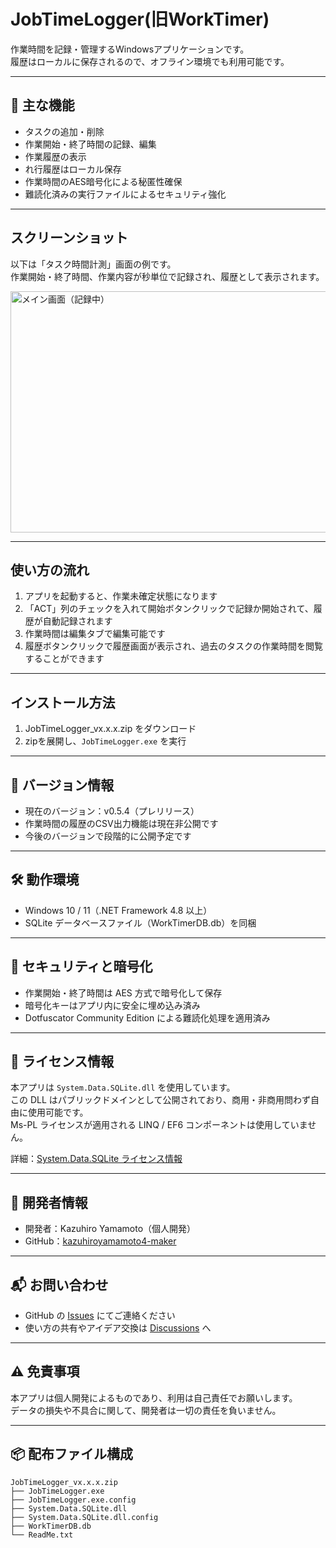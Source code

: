 # JobTimeLogger(旧WorkTimer)

作業時間を記録・管理するWindowsアプリケーションです。  
履歴はローカルに保存されるので、オフライン環境でも利用可能です。

---

## 🚀 主な機能

- タスクの追加・削除
- 作業開始・終了時間の記録、編集
- 作業履歴の表示
- れ行履歴はローカル保存
- 作業時間のAES暗号化による秘匿性確保
- 難読化済みの実行ファイルによるセキュリティ強化

---

## スクリーンショット

以下は「タスク時間計測」画面の例です。  
作業開始・終了時間、作業内容が秒単位で記録され、履歴として表示されます。

<img width="781" height="386" alt="メイン画面（記録中）" src="https://github.com/user-attachments/assets/c569fd1b-73c7-4ebe-96aa-5c48c52453d9" />

---

## 使い方の流れ

1. アプリを起動すると、作業未確定状態になります  
2. 「ACT」列のチェックを入れて開始ボタンクリックで記録か開始されて、履歴が自動記録されます
3. 作業時間は編集タブで編集可能です
4. 履歴ボタンクリックで履歴画面が表示され、過去のタスクの作業時間を閲覧することができます

---

## インストール方法
1. JobTimeLogger_vx.x.x.zip をダウンロード
2. zipを展開し、`JobTimeLogger.exe` を実行

---

## 📌 バージョン情報

- 現在のバージョン：v0.5.4（プレリリース）
- 作業時間の履歴のCSV出力機能は現在非公開です
- 今後のバージョンで段階的に公開予定です

---

## 🛠 動作環境

- Windows 10 / 11（.NET Framework 4.8 以上）
- SQLite データベースファイル（WorkTimerDB.db）を同梱

---

## 🔐 セキュリティと暗号化

- 作業開始・終了時間は AES 方式で暗号化して保存  
- 暗号化キーはアプリ内に安全に埋め込み済み  
- Dotfuscator Community Edition による難読化処理を適用済み

---

## 📄 ライセンス情報

本アプリは `System.Data.SQLite.dll` を使用しています。  
この DLL はパブリックドメインとして公開されており、商用・非商用問わず自由に使用可能です。  
Ms-PL ライセンスが適用される LINQ / EF6 コンポーネントは使用していません。

詳細：[System.Data.SQLite ライセンス情報](https://system.data.sqlite.org/home/doc/trunk/www/copyright.wiki)

---

## 👤 開発者情報

- 開発者：Kazuhiro Yamamoto（個人開発）
- GitHub：[kazuhiroyamamoto4-maker](https://github.com/kazuhiroyamamoto4-maker)

---

## 📬 お問い合わせ

- GitHub の [Issues](https://github.com/kazuhiroyamamoto4-maker/task-timer-appl/issues) にてご連絡ください  
- 使い方の共有やアイデア交換は [Discussions](https://github.com/kazuhiroyamamoto4-maker/task-timer-appl/discussions) へ

---

## ⚠️ 免責事項

本アプリは個人開発によるものであり、利用は自己責任でお願いします。  
データの損失や不具合に関して、開発者は一切の責任を負いません。

---

## 📦 配布ファイル構成

```plaintext
JobTimeLogger_vx.x.x.zip
├── JobTimeLogger.exe
├── JobTimeLogger.exe.config
├── System.Data.SQLite.dll
├── System.Data.SQLite.dll.config
├── WorkTimerDB.db
└── ReadMe.txt
```
